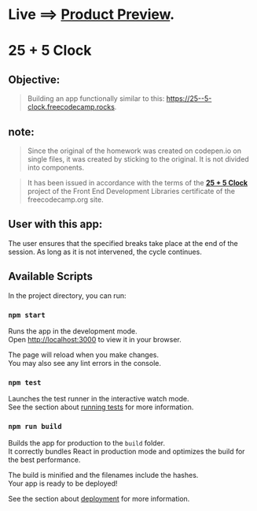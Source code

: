 # Live ==> [Product Preview](https://harmonious-crumble-406c8a.netlify.app/).


# 25 + 5 Clock


## Objective:
> Building an app functionally similar to this: https://25--5-clock.freecodecamp.rocks.

## note:
> Since the original of the homework was created on codepen.io on single files, it was created by sticking to the original. It is not divided into components.

> It has been issued in accordance with the terms of the [**25 + 5 Clock**](https://www.freecodecamp.org/learn/front-end-development-libraries/front-end-development-libraries-projects/build-a-25--5-clock) project of the Front End Development Libraries certificate of the freecodecamp.org site.

## User with this app:
The user ensures that the specified breaks take place at the end of the session. As long as it is not intervened, the cycle continues.


## Available Scripts

In the project directory, you can run:

### `npm start`

Runs the app in the development mode.\
Open [http://localhost:3000](http://localhost:3000) to view it in your browser.

The page will reload when you make changes.\
You may also see any lint errors in the console.

### `npm test`

Launches the test runner in the interactive watch mode.\
See the section about [running tests](https://facebook.github.io/create-react-app/docs/running-tests) for more information.

### `npm run build`

Builds the app for production to the `build` folder.\
It correctly bundles React in production mode and optimizes the build for the best performance.

The build is minified and the filenames include the hashes.\
Your app is ready to be deployed!

See the section about [deployment](https://facebook.github.io/create-react-app/docs/deployment) for more information.